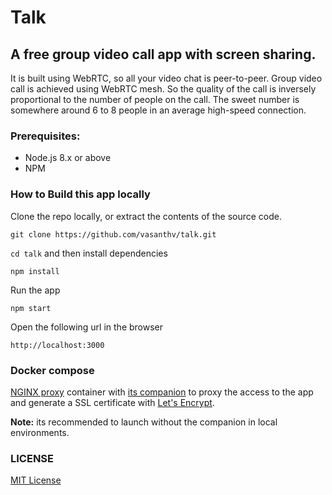 # Talk

## A free group video call app with screen sharing.
It is built using WebRTC, so all your video chat is peer-to-peer. Group video call is achieved using WebRTC mesh. So the quality of the call is inversely proportional to the number of people on the call. The sweet number is somewhere around 6 to 8 people in an average high-speed connection.

### Prerequisites:

-   Node.js 8.x or above
-   NPM

### How to Build this app locally

Clone the repo locally, or extract the contents of the source code.

```
git clone https://github.com/vasanthv/talk.git
```

`cd talk` and then install dependencies

```
npm install
```

Run the app

```
npm start
```

Open the following url in the browser

```
http://localhost:3000
```

### Docker compose

[NGINX proxy](https://hub.docker.com/r/jwilder/nginx-proxy) container with [its companion](https://github.com/nginx-proxy/docker-letsencrypt-nginx-proxy-companion) to proxy the access to the app and generate a SSL certificate with [Let's Encrypt](https://letsencrypt.org/).

**Note:** its recommended to launch without the companion in local environments.

### LICENSE

<a href="https://github.com/vasanthv/talk/blob/master/LICENSE">MIT License</a>

